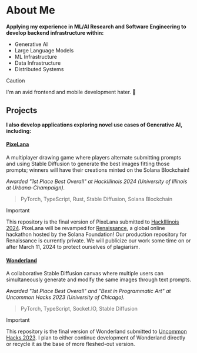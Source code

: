 # About Me

**Applying my experience in ML/AI Research and Software Engineering to develop backend infrastructure within:**
- Generative AI
- Large Language Models
- ML Infrastructure
- Data Infrastructure
- Distributed Systems

> [!CAUTION]
> I'm an avid frontend and mobile development hater. 🤗 

## Projects
**I also develop applications exploring novel use cases of Generative AI, including:**

#### [PixeLana](https://github.com/RizzwareEngineer/PixeLana) 
A multiplayer drawing game where players alternate submitting prompts and using Stable Diffusion to generate the best images fitting those prompts; winners will have their creations minted on the Solana Blockchain!

_Awarded "1st Place Best Overall" at HackIllinois 2024 (University of Illinois at Urbana-Champaign)._

> PyTorch, TypeScript, Rust, Stable Diffusion, Solana Blockchain

> [!IMPORTANT]
> This repository is the final version of PixeLana submitted to [HackIllinois 2024](https://hackillinois-2024.devpost.com/). PixeLana will be revamped for [Renaissance](https://www.colosseum.org/renaissance), a global online hackathon hosted by the Solana Foundation! Our production repository for Renaissance is currently private. We will publicize our work some time on or after March 11, 2024 to protect ourselves of plagiarism. 

#### [Wonderland](https://github.com/RizzwareEngineer/wonderland)
A collaborative Stable Diffusion canvas where multiple users can simultaneously generate and modify the same images through text prompts. 

_Awarded "1st Place Best Overall" and "Best in Programmatic Art" at Uncommon Hacks 2023 (University of Chicago)._

> PyTorch, TypeScript, Socket.IO, Stable Diffusion

> [!IMPORTANT]
> This repository is the final version of Wonderland submitted to [Uncommon Hacks 2023](https://github.com/RizzwareEngineer/wonderland). I plan to either continue development of Wonderland directly  or recycle it as the base of more fleshed-out version.
